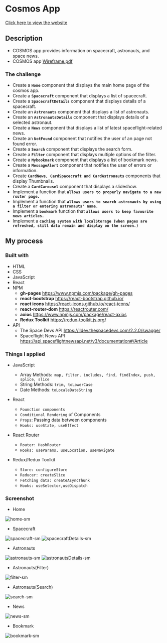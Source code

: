 # Cosmos App 
[Click here to view the website](https://jwd-activity.github.io/cosmos/)

## Description
- COSMOS app provides information on spacecraft, astronauts, and space news.
- COSMOS app [Wireframe.pdf](https://github.com/JWD-activity/cosmos/files/7758927/Wireframe.pdf) 


### The challenge
- Create a **`Home`** component that displays the main home page of the cosmos app.
- Create a **`Spacecraft`** component that displays a list of spacecraft.
- Create a **`SpacecraftDetails`** component that displays details of a spacecraft.
- Create an **`Astronauts`** component that displays a list of astronauts. 
- Create an **`AstronautsDetails`** component that displays details of a selected astronaut.
- Create a **`News`** component that displays a list of latest spaceflight-related news.
- Create an **`NotFound`** component that notifies the user of an page not found error.
- Create a **`Search`** component that displays the search form.
- Create a **`Filter`** component that displays multiple options of the filter.
- Create a **`Mybookmark`** component that displays a list of bookmark news.
- Create a **`MessageAlert`** component that notifies the user of errors or information.
- Create **`CardNews, CardSpacecraft and CardAstronauts`** components that display Thumbnails.
- Create a **`CardCarousel`** component that displays a slideshow.
- Implement a function that **`allows users to properly navigate to a new router page.`**
- Implement a  function that **`allows users to search astronauts by using a filter or entering astronauts' name.`**
- Implement a **`bookmark`** function that **`allows users to keep favourite news articles.`**
- Implement a **`caching system with localStorage (when pages are refreshed, still data remain and display on the screen.)`**

## My process
### Built with
- HTML
- CSS
- JavaScript
- React
- NPM 
  - **gh-pages** https://www.npmjs.com/package/gh-pages
  - **react-bootstrap** https://react-bootstrap.github.io/
  - **react icons** https://react-icons.github.io/react-icons/
  - **react-router-dom** https://reactrouter.com/
  - **axios** https://www.npmjs.com/package/react-axios
  - **Redux Toolkit** https://redux-toolkit.js.org/
- API
  - The Space Devs API https://lldev.thespacedevs.com/2.2.0/swagger
  - Spaceflight News API https://api.spaceflightnewsapi.net/v3/documentation#/Article
  
### Things I applied
- JavaScript 
  - Array Methods:` map, filter, includes, find, findIndex, push, splice, slice`
  - String Methods: `trim, toLowerCase`
  - Date Methods: `toLocaleDateString`

- React
  - `Founction components`
  - `Conditional Rendering` of Components
  - `Props`: Passing data between components
  - `Hooks: useState, useEffect`

- React Router
  - `Router: HashRouter`
  - `Hooks: useParams, useLocation, useNavigate`

- Redux/Redux Toolkit
  - `Store: configureStore` 
  - `Reducer: createSlice`
  - `Fetching data: createAsyncThunk`
  - `Hooks: useSelector,useDispatch`
  
### Screenshot
- Home

![home-sm](https://user-images.githubusercontent.com/83196262/147014647-e894966f-b8d7-4d34-bcd0-4c48577fd694.png)

- Spacecraft

![spacecraft-sm](https://user-images.githubusercontent.com/83196262/147014692-7a1fd45a-df0e-4232-bfeb-c26165b93eeb.png)
![spacecraftDetails-sm](https://user-images.githubusercontent.com/83196262/147014711-8acdbee8-c44b-4fca-899e-24240726fa9f.png)

- Astronauts

![astronauts-sm](https://user-images.githubusercontent.com/83196262/147014759-f5dc35a2-244d-4cda-85e7-215fe53f30d4.png)
![astronautsDetails-sm](https://user-images.githubusercontent.com/83196262/147167633-2a7b0cf8-0911-42ca-b2c5-a696d186fab2.png)

- Astronauts(Filter)

![filter-sm](https://user-images.githubusercontent.com/83196262/147014788-81833df2-6464-457f-913f-6fa920cedd07.png)

- Astronauts(Search)

![search-sm](https://user-images.githubusercontent.com/83196262/147014818-210761d6-11c9-44ca-a3fc-40dafb77861a.png)

- News

![news-sm](https://user-images.githubusercontent.com/83196262/147014908-21f39c75-1f66-4f88-b18f-4d58f6c8598d.png)

- Bookmark

![bookmark-sm](https://user-images.githubusercontent.com/83196262/147014934-6e7e6840-0140-4183-a265-18b81a4b7722.png)





